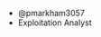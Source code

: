 - @pmarkham3057
- Exploitation Analyst

<!---
pmarkham3057/pmarkham3057 is a ✨ special ✨ repository because its `README.md` (this file) appears on your GitHub profile.
You can click the Preview link to take a look at your changes.
--->

